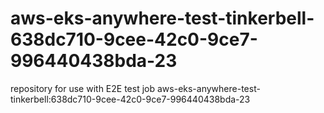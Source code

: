 # aws-eks-anywhere-test-tinkerbell-638dc710-9cee-42c0-9ce7-996440438bda-23
repository for use with E2E test job aws-eks-anywhere-test-tinkerbell:638dc710-9cee-42c0-9ce7-996440438bda-23
